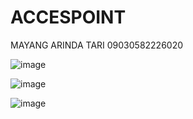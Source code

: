 # ACCESPOINT
MAYANG ARINDA TARI 
09030582226020 



![image](https://github.com/MayangArinda17/ACCESPOINT/assets/150981696/658f4310-1427-4b0b-b1ad-e103f270ba9d)



![image](https://github.com/MayangArinda17/ACCESPOINT/assets/150981696/5d4c8338-4a2e-4aab-9efd-79cf5e6c7243)





![image](https://github.com/MayangArinda17/ACCESPOINT/assets/150981696/bbd9a770-024e-43d7-8baf-f4f328b341ef)


